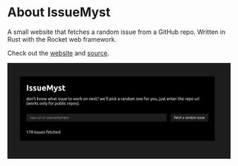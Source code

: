 # About IssueMyst

A small website that fetches a random issue from a GitHub repo. Written in Rust with the Rocket web framework.

Check out the [website](https://issue.myst.rs) and [source](https://github.com/codemyst/issuemyst).

![issuemyst - screenshot](/static/images/issuemyst/issuemyst.png)
